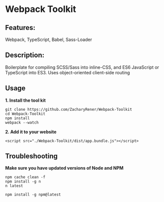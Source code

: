 # Webpack Toolkit
## Features:
Webpack, TypeScript, Babel, Sass-Loader
## Description:
Boilerplate for compiling SCSS/Sass into inline-CSS, and ES6 JavaScript or TypeScript into ES3. Uses object-oriented client-side routing
## Usage
**1. Install the tool kit**

    git clone https://github.com/ZacharyRener/Webpack-Toolkit
    cd Webpack-Toolkit
    npm install
    webpack --watch
    
**2. Add it to your website**

    <script src="./Webpack-Toolkit/dist/app.bundle.js"></script>
    
## Troubleshooting
**Make sure you have updated versions of Node and NPM**
    
    npm cache clean -f
    npm install -g n
    n latest
    
    npm install -g npm@latest
    

